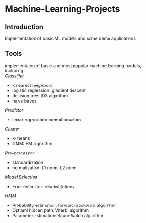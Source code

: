# Machine-Learning-Projects
## Introduction
Implementation of basic ML models and some demo applications
## Tools
implementaion of basic and most popular machine learning models, including:  
*Classifier*
+ k nearest neighbors  
+ logistic regression: gradient descent  
+ decision tree: ID3 algorithm  
+ naive bayes  

*Predictor*  
+ linear regression: normal equation  

*Cluster*  
+ k-means  
+ GMM: EM algorithm  

*Pre-processor*  
+ standardization  
+ normalization: L1 norm, L2 norm  

*Model Selection*  
+ Error estimator: resubstitutions  

*HMM*  
+ Probability estimation: forward-backward algorithm  
+ Optiaml hidden path: Viterbi algorithm  
+ Parameter estimation: Baum-Walch algorithm  

